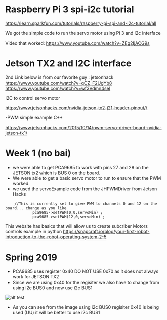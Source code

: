 # Raspberry Pi 3 spi-i2c tutorial
https://learn.sparkfun.com/tutorials/raspberry-pi-spi-and-i2c-tutorial/all

We got the simple code to run the servo motor using Pi 3 and I2c interface

Video that worked: https://www.youtube.com/watch?v=ZEg2IjACG9s

# Jetson TX2 and I2C interface
2nd Link below is from our favorite guy : jetsonhack 
https://www.youtube.com/watch?v=qCZ_F2UgYb8
https://www.youtube.com/watch?v=wf3Vdmn4seI

I2C to control  servo motor

https://www.jetsonhacks.com/nvidia-jetson-tx2-j21-header-pinout/\

-PWM simple example C++

https://www.jetsonhacks.com/2015/10/14/pwm-servo-driver-board-nvidia-jetson-tk1/

# Week 1 (no bai)
- we were able to get PCA9685 to work with pins 27 and 28 on the JETSON tx2 which is BUS 0 on the board.
- We were able to get a basic servo motor to run to ensure that the PWM worked.
- we used the servoExample code from the JHPWMDriver from Jetson Hacks
```
	//This is currently set to give PWM to channels 0 and 12 on the board... change as you like
            pca9685->setPWM(0,0,servoMin) ;
            pca9685->setPWM(12,0,servoMin) ;
```
This website has basics that will allow us to create subcriber Motors controls example in python
https://snapcraft.io/blog/your-first-robot-introduction-to-the-robot-operating-system-2-5

# Spring 2019
- PCA9685 uses register 0x40 DO NOT USE 0x70 as it does not always work for JETSON TX2
- Since we are using 0x40 for the regisiter we also have to change from using i2c BUS0 and now use i2c BUS1 

![alt test](https://user-images.githubusercontent.com/25436318/34422299-8aaa4134-ec0c-11e7-9c17-6deef9980773.png)
- As you can see from the image using i2c BUS0 regisiter 0x40 is being used (UU) it will be better to use i2c BUS1
